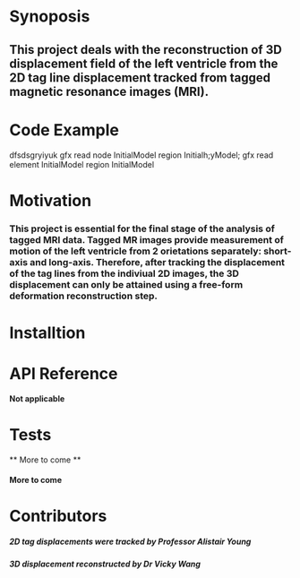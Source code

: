 # Synoposis

## This project deals with the reconstruction of **3D displacement field of the left ventricle** from the **2D tag line displacement tracked from tagged magnetic resonance images (MRI)**.

# Code Example
dfsdsgryiyuk
gfx read node InitialModel region Initialh;yModel;
gfx read element InitialModel region InitialModel

# Motivation

### This project is essential for the final stage of the analysis of tagged MRI data. Tagged MR images provide measurement of motion of the left ventricle from 2 orietations separately: short-axis and long-axis. Therefore, after tracking the displacement of the tag lines from the indiviual 2D images, the 3D displacement can only be attained using a free-form deformation reconstruction step. 


# Installtion




# API Reference

**Not applicable**

# Tests
** More to come **

#### More to come

# Contributors

##### 2D tag displacements were tracked by Professor Alistair Young
##### 3D displacement reconstructed by Dr Vicky Wang





